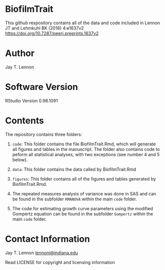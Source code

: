 # BiofilmTrait

This github respository contains all of the data and code included in Lennon JT and Lehmkuhl BK (2016) 4:e1637v2 https://doi.org/10.7287/peerj.preprints.1637v2# AuthorJay T. Lennon# Software VersionRStudio Version 0.98.1091# ContentsThe repository contains three folders:1) `code`: This folder contains the file BiofilmTrait.Rmd, which will generate all figures and tables in the manuscript. The folder also contains code to peform all statistical analyses, with two exceptions (see number 4 and 5 below).
 2) `data`: This folder contains the data called by BiofilmTrait.Rmd 
3) `figures`: This folder contains all of the figures and tables generated by BiofilmTrait.Rmd.
4) The repeated measures analysis of variance was done in SAS and can be found in the subfolder `RMANOVA` within the main `code` folder.
5) The code for estimating growth curve parameters using the modified Gompertz equation can be found in the subfolder `Gompertz` within the main `code` folder.# Contact Information
Jay T. Lennon <lennonj@indiana.edu>
Read LICENSE for copyright and licensing information